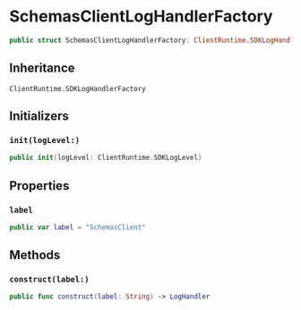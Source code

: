 # SchemasClientLogHandlerFactory

``` swift
public struct SchemasClientLogHandlerFactory: ClientRuntime.SDKLogHandlerFactory 
```

## Inheritance

`ClientRuntime.SDKLogHandlerFactory`

## Initializers

### `init(logLevel:)`

``` swift
public init(logLevel: ClientRuntime.SDKLogLevel) 
```

## Properties

### `label`

``` swift
public var label = "SchemasClient"
```

## Methods

### `construct(label:)`

``` swift
public func construct(label: String) -> LogHandler 
```
